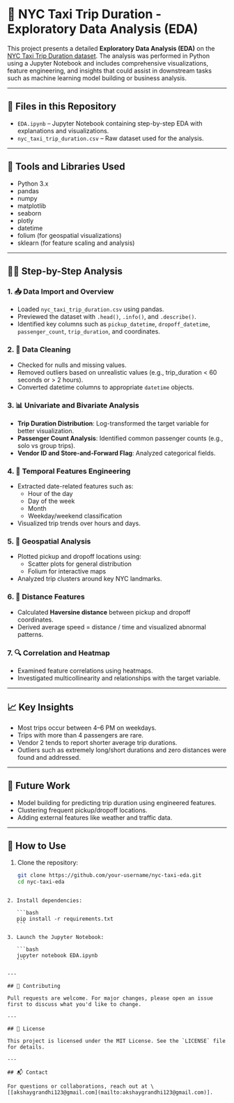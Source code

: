 # 🗽 NYC Taxi Trip Duration - Exploratory Data Analysis (EDA)

This project presents a detailed **Exploratory Data Analysis (EDA)** on the [NYC Taxi Trip Duration dataset](https://www.kaggle.com/competitions/nyc-taxi-trip-duration/overview). The analysis was performed in Python using a Jupyter Notebook and includes comprehensive visualizations, feature engineering, and insights that could assist in downstream tasks such as machine learning model building or business analysis.

---

## 📁 Files in this Repository

- `EDA.ipynb` – Jupyter Notebook containing step-by-step EDA with explanations and visualizations.
- `nyc_taxi_trip_duration.csv` – Raw dataset used for the analysis.

---

## 🧰 Tools and Libraries Used

- Python 3.x
- pandas
- numpy
- matplotlib
- seaborn
- plotly
- datetime
- folium (for geospatial visualizations)
- sklearn (for feature scaling and analysis)

---

## 🚶‍♂️ Step-by-Step Analysis

### 1. 📥 Data Import and Overview
- Loaded `nyc_taxi_trip_duration.csv` using pandas.
- Previewed the dataset with `.head()`, `.info()`, and `.describe()`.
- Identified key columns such as `pickup_datetime`, `dropoff_datetime`, `passenger_count`, `trip_duration`, and coordinates.

### 2. 🧹 Data Cleaning
- Checked for nulls and missing values.
- Removed outliers based on unrealistic values (e.g., trip_duration < 60 seconds or > 2 hours).
- Converted datetime columns to appropriate `datetime` objects.

### 3. 📊 Univariate and Bivariate Analysis
- **Trip Duration Distribution**: Log-transformed the target variable for better visualization.
- **Passenger Count Analysis**: Identified common passenger counts (e.g., solo vs group trips).
- **Vendor ID and Store-and-Forward Flag**: Analyzed categorical fields.

### 4. 📆 Temporal Features Engineering
- Extracted date-related features such as:
  - Hour of the day
  - Day of the week
  - Month
  - Weekday/weekend classification
- Visualized trip trends over hours and days.

### 5. 📍 Geospatial Analysis
- Plotted pickup and dropoff locations using:
  - Scatter plots for general distribution
  - Folium for interactive maps
- Analyzed trip clusters around key NYC landmarks.

### 6. 🧮 Distance Features
- Calculated **Haversine distance** between pickup and dropoff coordinates.
- Derived average speed = distance / time and visualized abnormal patterns.

### 7. 🔍 Correlation and Heatmap
- Examined feature correlations using heatmaps.
- Investigated multicollinearity and relationships with the target variable.

---

## 📈 Key Insights

- Most trips occur between 4–6 PM on weekdays.
- Trips with more than 4 passengers are rare.
- Vendor 2 tends to report shorter average trip durations.
- Outliers such as extremely long/short durations and zero distances were found and addressed.

---

## 🚀 Future Work

- Model building for predicting trip duration using engineered features.
- Clustering frequent pickup/dropoff locations.
- Adding external features like weather and traffic data.

---

## 📌 How to Use

1. Clone the repository:
   ```bash
   git clone https://github.com/your-username/nyc-taxi-eda.git
   cd nyc-taxi-eda
````

2. Install dependencies:

   ```bash
   pip install -r requirements.txt
   ```

3. Launch the Jupyter Notebook:

   ```bash
   jupyter notebook EDA.ipynb
   ```

---

## 🤝 Contributing

Pull requests are welcome. For major changes, please open an issue first to discuss what you'd like to change.

---

## 📜 License

This project is licensed under the MIT License. See the `LICENSE` file for details.

---

## 📬 Contact

For questions or collaborations, reach out at \[[akshaygrandhi123@gmail.com](mailto:akshaygrandhi123@gmail.com)].

